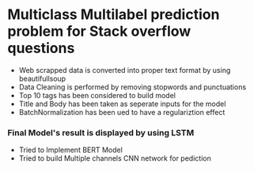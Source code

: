 #  Multiclass Multilabel prediction problem for Stack overflow questions

* Web scrapped data is converted into proper text format by using beautifullsoup
* Data Cleaning is performed by removing stopwords and punctuations 
* Top 10 tags has been considered to build model
* Title and Body has been taken as seperate inputs for the model
* BatchNormalization has been ued to have a regulariztion effect

### Final Model's result is displayed by using LSTM
* Tried to Implement BERT Model
* Tried to build Multiple channels CNN network for pediction
